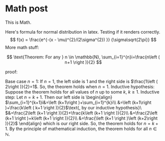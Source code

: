 # Math post

This is Math.

Here's formula for normal distribution in latex. Testing if it renders correctly.
$$
f(x) = \frac{e^{-(x - \mu)^{2}/(2\sigma^{2}) }} {\sigma\sqrt{2\pi}}
$$
More math stuff:


$$
\text{Theorem: For any } n \in \mathbb{N}, 
\sum_{i=1}^{n}i=\frac{n\left ( n+1 \right )}{2}
$$

proof:

Base case $n=1$: If $n=1$, the left side is 1 and the right side is $\frac{1\left ( 2\right )}{2}=1$.
So, the theorem holds when $n=1$.
Inductive hypothesis: Suppose the theorem holds for all values of $n$ up to some $k$, $k \geq 1$.
Inductive step: Let $n=k+1$. Then our left side is
\begin{align}
$\sum_{i=1}^{k+1}i&=\left (k+1\right )+\sum_{i=1}^{k}i\\
&=\left (k+1\right )+\frac{k\left ( k+1 \right )}{2}$\text{, by our inductive hypothesis}\\
$&=\frac{2\left (k+1 \right )}{2}+\frac{k\left (k+1 \right )}{2}\\
&=\frac{2\left (k+1 \right )+k\left (k+1 \right )}{2}\\
&=\frac{\left (k+1 \right )\left (k+2\right )}{2}$
\end{align}
which is our right side. So, the theorem holds for $n=k+1$. 
By the principle of mathematical induction, the theorem holds for all $n \in \mathbb{N}$.


